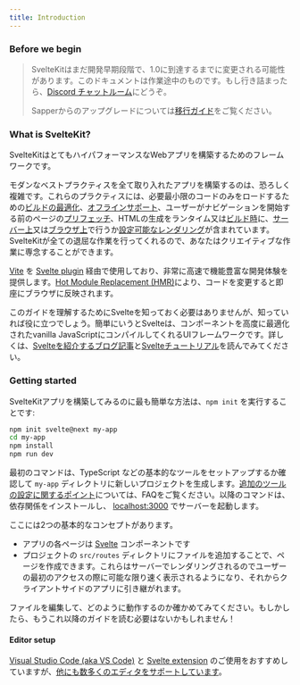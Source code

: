 ```yaml
---
title: Introduction
---
```


### Before we begin

> SvelteKitはまだ開発早期段階で、1.0に到達するまでに変更される可能性があります。このドキュメントは作業途中のものです。もし行き詰まったら、[Discord チャットルーム](https://svelte.dev/chat)にどうぞ。
>
> Sapperからのアップグレードについては[移行ガイド](/migrating)をご覧ください。

### What is SvelteKit?

SvelteKitはとてもハイパフォーマンスなWebアプリを構築するためのフレームワークです。

モダンなベストプラクティスを全て取り入れたアプリを構築するのは、恐ろしく複雑です。これらのプラクティスには、必要最小限のコードのみをロードするための[ビルドの最適化](https://ja.vitejs.dev/guide/features.html#%E3%83%93%E3%83%AB%E3%83%89%E3%81%AE%E6%9C%80%E9%81%A9%E5%8C%96)、[オフラインサポート](#service-workers)、ユーザーがナビゲーションを開始する前のページの[プリフェッチ](#anchor-options-sveltekit-prefetch)、HTMLの生成をランタイム又は[ビルド時](#page-options-prerender)に、[サーバー上](#appendix-ssr)又は[ブラウザ上](#page-options-router)で行うか[設定可能なレンダリング](#page-options)が含まれています。SvelteKitが全ての退屈な作業を行ってくれるので、あなたはクリエイティブな作業に専念することができます。

[Vite](https://ja.vitejs.dev/) を [Svelte plugin](https://github.com/sveltejs/vite-plugin-svelte) 経由で使用しており、非常に高速で機能豊富な開発体験を提供します。[Hot Module Replacement (HMR)](https://github.com/sveltejs/vite-plugin-svelte/blob/main/docs/config.md#hot)により、コードを変更すると即座にブラウザに反映されます。

このガイドを理解するためにSvelteを知っておく必要はありませんが、知っていれば役に立つでしょう。簡単にいうとSvelteは、コンポーネントを高度に最適化されたvanilla JavaScriptにコンパイルしてくれるUIフレームワークです。詳しくは、[Svelteを紹介するブログ記事](https://svelte.jp/blog/svelte-3-rethinking-reactivity)と[Svelteチュートリアル](https://svelte.jp/tutorial)を読んでみてください。

### Getting started

SvelteKitアプリを構築してみるのに最も簡単な方法は、`npm init` を実行することです:

```bash
npm init svelte@next my-app
cd my-app
npm install
npm run dev
```

最初のコマンドは、TypeScript などの基本的なツールをセットアップするか確認して `my-app` ディレクトリに新しいプロジェクトを生成します。[追加のツールの設定に関するポイント](https://kit.svelte.jp/faq#integrations)については、FAQをご覧ください。以降のコマンドは、依存関係をインストールし、 [localhost:3000](http://localhost:3000) でサーバーを起動します。

ここには2つの基本的なコンセプトがあります。

- アプリの各ページは [Svelte](https://svelte.jp) コンポーネントです
- プロジェクトの `src/routes` ディレクトリにファイルを追加することで、ページを作成できます。これらはサーバーでレンダリングされるのでユーザーの最初のアクセスの際に可能な限り速く表示されるようになり、それからクライアントサイドのアプリに引き継がれます。

ファイルを編集して、どのように動作するのか確かめてみてください。もしかしたら、もうこれ以降のガイドを読む必要はないかもしれません！

#### Editor setup

[Visual Studio Code (aka VS Code)](https://code.visualstudio.com/download) と [Svelte extension](https://marketplace.visualstudio.com/items?itemName=svelte.svelte-vscode) のご使用をおすすめしていますが、[他にも数多くのエディタをサポートしています](https://sveltesociety.dev/tools#editor-support)。
